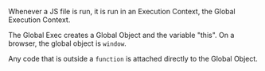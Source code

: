 Whenever a JS file is run, it is run in an Execution Context, the Global Execution Context.

The Global Exec creates a Global Object and the variable "this". On a browser, the global object is `window`.

Any code that is outside a `function` is attached directly to the Global Object.